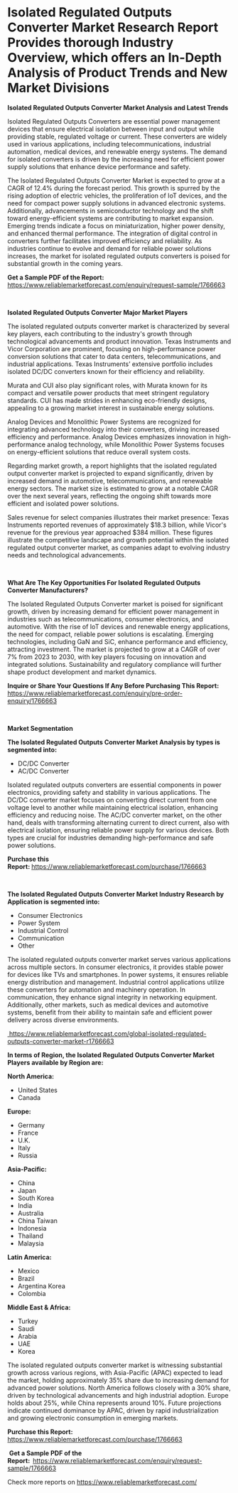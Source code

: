 <p><h1>Isolated Regulated Outputs Converter Market Research Report Provides thorough Industry Overview, which offers an In-Depth Analysis of Product Trends and New Market Divisions</h1></p><p><strong>Isolated Regulated Outputs Converter Market Analysis and Latest Trends</strong></p>
<p><p>Isolated Regulated Outputs Converters are essential power management devices that ensure electrical isolation between input and output while providing stable, regulated voltage or current. These converters are widely used in various applications, including telecommunications, industrial automation, medical devices, and renewable energy systems. The demand for isolated converters is driven by the increasing need for efficient power supply solutions that enhance device performance and safety.</p><p>The Isolated Regulated Outputs Converter Market is expected to grow at a CAGR of 12.4% during the forecast period. This growth is spurred by the rising adoption of electric vehicles, the proliferation of IoT devices, and the need for compact power supply solutions in advanced electronic systems. Additionally, advancements in semiconductor technology and the shift toward energy-efficient systems are contributing to market expansion. Emerging trends indicate a focus on miniaturization, higher power density, and enhanced thermal performance. The integration of digital control in converters further facilitates improved efficiency and reliability. As industries continue to evolve and demand for reliable power solutions increases, the market for isolated regulated outputs converters is poised for substantial growth in the coming years.</p></p>
<p><strong>Get a Sample PDF of the Report:&nbsp;</strong> <a href="https://www.reliablemarketforecast.com/enquiry/request-sample/1766663?utm_campaign=2714&utm_medium=2&utm_source=Github&utm_content=ia&utm_term=27022025&utm_id=isolated-regulated-outputs-converter">https://www.reliablemarketforecast.com/enquiry/request-sample/1766663</a></p>
<p>&nbsp;</p>
<p><strong>Isolated Regulated Outputs Converter Major Market Players</strong></p>
<p><p>The isolated regulated outputs converter market is characterized by several key players, each contributing to the industry's growth through technological advancements and product innovation. Texas Instruments and Vicor Corporation are prominent, focusing on high-performance power conversion solutions that cater to data centers, telecommunications, and industrial applications. Texas Instruments’ extensive portfolio includes isolated DC/DC converters known for their efficiency and reliability.</p><p>Murata and CUI also play significant roles, with Murata known for its compact and versatile power products that meet stringent regulatory standards. CUI has made strides in enhancing eco-friendly designs, appealing to a growing market interest in sustainable energy solutions.</p><p>Analog Devices and Monolithic Power Systems are recognized for integrating advanced technology into their converters, driving increased efficiency and performance. Analog Devices emphasizes innovation in high-performance analog technology, while Monolithic Power Systems focuses on energy-efficient solutions that reduce overall system costs.</p><p>Regarding market growth, a report highlights that the isolated regulated output converter market is projected to expand significantly, driven by increased demand in automotive, telecommunications, and renewable energy sectors. The market size is estimated to grow at a notable CAGR over the next several years, reflecting the ongoing shift towards more efficient and isolated power solutions.</p><p>Sales revenue for select companies illustrates their market presence: Texas Instruments reported revenues of approximately $18.3 billion, while Vicor's revenue for the previous year approached $384 million. These figures illustrate the competitive landscape and growth potential within the isolated regulated output converter market, as companies adapt to evolving industry needs and technological advancements.</p></p>
<p>&nbsp;</p>
<p><strong>What Are The Key Opportunities For Isolated Regulated Outputs Converter Manufacturers?</strong></p>
<p><p>The Isolated Regulated Outputs Converter market is poised for significant growth, driven by increasing demand for efficient power management in industries such as telecommunications, consumer electronics, and automotive. With the rise of IoT devices and renewable energy applications, the need for compact, reliable power solutions is escalating. Emerging technologies, including GaN and SiC, enhance performance and efficiency, attracting investment. The market is projected to grow at a CAGR of over 7% from 2023 to 2030, with key players focusing on innovation and integrated solutions. Sustainability and regulatory compliance will further shape product development and market dynamics.</p></p>
<p><strong>Inquire or Share Your Questions If Any Before Purchasing This Report:</strong> <a href="https://www.reliablemarketforecast.com/enquiry/pre-order-enquiry/1766663?utm_campaign=2714&utm_medium=2&utm_source=Github&utm_content=ia&utm_term=27022025&utm_id=isolated-regulated-outputs-converter">https://www.reliablemarketforecast.com/enquiry/pre-order-enquiry/1766663</a></p>
<p>&nbsp;</p>
<p><strong>Market Segmentation</strong></p>
<p><strong>The Isolated Regulated Outputs Converter Market Analysis by types is segmented into:</strong></p>
<p><ul><li>DC/DC Converter</li><li>AC/DC Converter</li></ul></p>
<p><p>Isolated regulated outputs converters are essential components in power electronics, providing safety and stability in various applications. The DC/DC converter market focuses on converting direct current from one voltage level to another while maintaining electrical isolation, enhancing efficiency and reducing noise. The AC/DC converter market, on the other hand, deals with transforming alternating current to direct current, also with electrical isolation, ensuring reliable power supply for various devices. Both types are crucial for industries demanding high-performance and safe power solutions.</p></p>
<p><strong>Purchase this Report:&nbsp;</strong><a href="https://www.reliablemarketforecast.com/purchase/1766663?utm_campaign=2714&utm_medium=2&utm_source=Github&utm_content=ia&utm_term=27022025&utm_id=isolated-regulated-outputs-converter">https://www.reliablemarketforecast.com/purchase/1766663</a></p>
<p>&nbsp;</p>
<p><strong>The Isolated Regulated Outputs Converter Market Industry Research by Application is segmented into:</strong></p>
<p><ul><li>Consumer Electronics</li><li>Power System</li><li>Industrial Control</li><li>Communication</li><li>Other</li></ul></p>
<p><p>The isolated regulated outputs converter market serves various applications across multiple sectors. In consumer electronics, it provides stable power for devices like TVs and smartphones. In power systems, it ensures reliable energy distribution and management. Industrial control applications utilize these converters for automation and machinery operation. In communication, they enhance signal integrity in networking equipment. Additionally, other markets, such as medical devices and automotive systems, benefit from their ability to maintain safe and efficient power delivery across diverse environments.</p></p>
<p><a href="https://www.reliablemarketforecast.com/global-isolated-regulated-outputs-converter-market-r1766663?utm_campaign=2714&utm_medium=2&utm_source=Github&utm_content=ia&utm_term=27022025&utm_id=isolated-regulated-outputs-converter">&nbsp;https://www.reliablemarketforecast.com/global-isolated-regulated-outputs-converter-market-r1766663</a></p>
<p><strong>In terms of Region, the Isolated Regulated Outputs Converter Market Players available by Region are:</strong></p>
<p>
    <p> <strong> North America: </strong>
        <ul>
            <li>United States</li>
            <li>Canada</li>
        </ul>
        </p> 
    <p> <strong> Europe: </strong>
        <ul>
            <li>Germany</li>
            <li>France</li>
            <li>U.K.</li>
            <li>Italy</li>
            <li>Russia</li>
        </ul>
        </p> 
    <p> <strong> Asia-Pacific: </strong>
        <ul>
            <li>China</li>
            <li>Japan</li>
            <li>South Korea</li>
            <li>India</li>
            <li>Australia</li>
            <li>China Taiwan</li>
            <li>Indonesia</li>
            <li>Thailand</li>
            <li>Malaysia</li>
        </ul>
        </p> 
    <p> <strong> Latin America: </strong>
        <ul>
            <li>Mexico</li>
            <li>Brazil</li>
            <li>Argentina Korea</li>
            <li>Colombia</li>
        </ul>
        </p> 
    <p> <strong> Middle East & Africa: </strong>
        <ul>
            <li>Turkey</li>
            <li>Saudi</li>
            <li>Arabia</li>
            <li>UAE</li>
            <li>Korea</li>
        </ul>
    </p>
    </p>
<p><p>The isolated regulated outputs converter market is witnessing substantial growth across various regions, with Asia-Pacific (APAC) expected to lead the market, holding approximately 35% share due to increasing demand for advanced power solutions. North America follows closely with a 30% share, driven by technological advancements and high industrial adoption. Europe holds about 25%, while China represents around 10%. Future projections indicate continued dominance by APAC, driven by rapid industrialization and growing electronic consumption in emerging markets.</p></p>
<p><strong>Purchase this Report: </strong><a href="https://www.reliablemarketforecast.com/purchase/1766663?utm_campaign=2714&utm_medium=2&utm_source=Github&utm_content=ia&utm_term=27022025&utm_id=isolated-regulated-outputs-converter">https://www.reliablemarketforecast.com/purchase/1766663</a></p>
<p>&nbsp;<strong>Get a Sample PDF of the Report:&nbsp;&nbsp;</strong><a href="https://www.reliablemarketforecast.com/enquiry/request-sample/1766663?utm_campaign=2714&utm_medium=2&utm_source=Github&utm_content=ia&utm_term=27022025&utm_id=isolated-regulated-outputs-converter">https://www.reliablemarketforecast.com/enquiry/request-sample/1766663</a></p>
<p><strong></strong></p>
<p>Check more reports on <a href="https://www.reliablemarketforecast.com/?utm_campaign=2714&utm_medium=2&utm_source=Github&utm_content=ia&utm_term=27022025&utm_id=isolated-regulated-outputs-converter">https://www.reliablemarketforecast.com/</a></p>